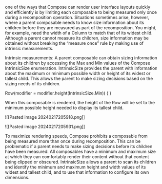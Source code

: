 
one of the ways that Compose can render user interface layouts quickly and efficiently is by limiting each composable to being measured only once during a recomposition operation. Situations sometimes arise, however, where a parent composable needs to know size information about its children before they are measured as part of the recomposition. You might, for example, need the width of a Column to match that of its widest child. Although a parent cannot measure its children, size information may be obtained without breaking the “measure once” rule by making use of intrinsic measurements.

Intrinsic measurements:
A parent composable can obtain sizing information about its children by accessing the Max and Min values of the Compose IntrinsicSize enumeration. IntrinsicSize provides the parent with information about the maximum 
or minimum possible width or height of its widest or tallest child. This allows the parent to make sizing decisions based on the sizing needs of its children.

Row(modifier = modifier.height(IntrinsicSize.Min)) {
}

When this composable is rendered, the height of the Row will be set to the minimum possible height needed to display its tallest child.

![[Pasted image 20240217205918.png]]

![[Pasted image 20240217205931.png]]


To maximize rendering speeds, Compose prohibits a composable from being measured more than once during recomposition. This can be problematic if a parent needs to make sizing decisions before its children have been measured. All composables have a minimum and maximum size at which they can comfortably render their content without that content being clipped or obscured. IntrinsicSize allows a parent to scan its children and identify the minimum and maximum height and width values of its widest and tallest child, and to use that information to configure its own dimensions. 